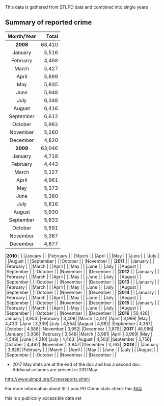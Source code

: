 
This data is gathered from STLPD data and combined into single years

## Summary of reported crime

| Month/Year | Total  |  
|:----------:|-------:|
|**2008**    |  68,410|
|January     |   5,516|
|February    |   4,468|
|March       |   5,427|
|April       |   5,899|
|May         |   5,935|
|June        |   5,948|
|July        |   6,348|
|August      |   6,416|
|September   |   6,612|
|October     |   5,962|
|November    |   5,260|
|December    |   4,820|
|**2009**    |  63,046|
|January     |   4,718|
|February    |   4,443|
|March       |   5,127|
|April       |   4,961|
|May         |   5,373|
|June        |   5,380|
|July        |   5,816|
|August      |   5,930|
|September   |   5,633|
|October     |   5,591|
|November    |   5,367|
|December    |   4,677|

|**2010**    |        |
|January     |   |
|February    |   |
|March       |   |
|April       |   |
|May         |   |
|June        |   |
|July        |   |
|August      |   |
|September   |   |
|October     |   |
|November    |   |
|**2011**    |   |
|January     |   |
|February    |   |
|March       |   |
|April       |   |
|May         |   |
|June        |   |
|July        |   |
|August      |   |
|September   |   |
|October     |   |
|November    |   |
|December    |   |
|**2012**    |   |
|January     |   |
|February    |   |
|March       |   |
|April       |   |
|May         |   |
|June        |   |
|July        |   |
|August      |   |
|September   |   |
|October     |   |
|November    |   |
|December    |   |
|**2013**    |   |
|January     |   |
|February    |   |
|March       |   |
|April       |   |
|May         |   |
|June        |   |
|July        |   |
|August      |   |
|September   |   |
|October     |   |
|November    |   |
|December    |   |
|**2014**    |   |
|January     |   |
|February    |   |
|March       |   |
|April       |   |
|May         |   |
|June        |   |
|July        |   |
|August      |   |
|September   |   |
|October     |   |
|November    |   |
|December    |   |
|**2015**    |   | 
|January     |   |
|February    |   |
|March       |   |
|April       |   |
|May         |   |
|June        |   |
|July        |   |
|August      |   |
|September   |   |
|October     |   |
|November    |   |
|December    |   |
|**2016**    |  50,426| 
|    January |   3,900|
|February    |   3,408|
|March       |   4,011|
|April       |   3,999|
|May         |   4,430|
|June        |   3,339|
|July        |   4,554|
|August      |   4,982|
|September   |   4,387|
|October     |   4,586|
|November    |   3,952|
|December    |   3,879|
|**2017**    |  48,986|
|January     |   3,936|
|February    |   3,548|
|March       |   3,981|
|April       |   3,969|
|May         |   4,548|
|June        |   4,210|
|July        |   4,463|
|August      |   4,503|
|September   |   3,756|
|October     |   4,462|
|November    |   3,847|
|December    |   3,763|
|**2018**    |        |
|January     |   3,826|
|February    |   |
|March       |   |
|April       |   |
|May         |   |
|June        |   |
|July        |   |
|August      |   |
|September   |   |
|October     |   |
|November    |   |
|December    |   |


* 2017 May stats are at the end of the doc and has a second doc. Addional columns are present in 2017May.

http://www.slmpd.org/Crimereports.shtml

For more information about St. Louis PD Crime stats check this [FAQ](http://www.slmpd.org/Crime/CrimeDataFrequentlyAskedQuestions.pdf)

this is a publically accessible data set 

